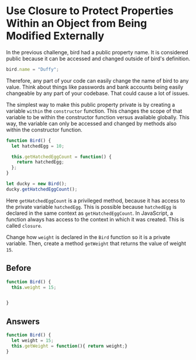 # Use Closure to Protect Properties Within an Object from Being Modified Externally
In the previous challenge, bird had a public property name. It is considered public because it can be accessed and changed outside of bird's definition.
```javascript
bird.name = "Duffy";
```
Therefore, any part of your code can easily change the name of bird to any value. 
Think about things like passwords and bank accounts being easily changeable by any part of your codebase. That could cause a lot of issues.

The simplest way to make this public property private is by creating a variable `within` the `constructor` function. 
This changes the scope of that variable to be within the constructor function versus available globally. 
This way, the variable can only be accessed and changed by methods also within the constructor function.
```javascript
function Bird() {
  let hatchedEgg = 10;

  this.getHatchedEggCount = function() { 
    return hatchedEgg;
  };
}

let ducky = new Bird();
ducky.getHatchedEggCount();
```
Here `getHatchedEggCount` is a privileged method, because it has access to the private variable `hatchedEgg`. 
This is possible because `hatchedEgg` is declared in the same context as `getHatchedEggCount`. 
In JavaScript, a function always has access to the context in which it was created. This is called `closure`.

Change how `weight` is declared in the `Bird` function so it is a private variable. Then, create a method `getWeight` that returns the value of weight `15`.

## Before
```javascript
function Bird() {
  this.weight = 15;


}
```
## Answers
```javascript
function Bird() {
  let weight = 15;
  this.getWeight = function(){ return weight;}
}
```
